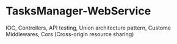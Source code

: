 # TasksManager-WebService

IOC,
Controllers,
API testing,
Union architecture pattern,
Custome Middlewares,
Cors (Cross-origin resource sharing)
